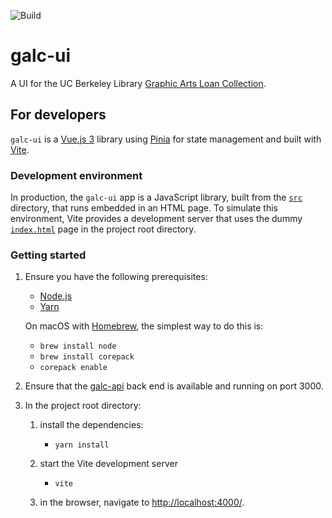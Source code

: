 ![Build](https://github.com/BerkeleyLibrary/galc-ui/actions/workflows/build.yml/badge.svg)

# galc-ui

A UI for the UC Berkeley Library [Graphic Arts Loan Collection](https://galc.lib.berkeley.edu/).

## For developers

`galc-ui` is a [Vue.js 3](https://vuejs.org/) library using [Pinia](https://pinia.vuejs.org/) for
state management and built with [Vite](https://vitejs.dev/).

### Development environment

In production, the `galc-ui` app is a JavaScript library, built from the [`src`](src) directory,
that runs embedded in an HTML page. To simulate this environment, Vite provides a development server
that uses the dummy [`index.html`](index.html) page in the project root directory.

### Getting started

1. Ensure you have the following prerequisites:

   - [Node.js](https://nodejs.org/en/)
   - [Yarn](https://yarnpkg.com/)

   On macOS with [Homebrew](https://brew.sh/), the simplest way to do this is:

   - `brew install node`
   - `brew install corepack`
   - `corepack enable`

3. Ensure that the [galc-api](https://github.com/BerkeleyLibrary/galc-api) back end is
   available and running on port 3000.

4. In the project root directory:
 
   1. install the dependencies:

      - `yarn install`

   2. start the Vite development server
   
      - `vite`
   
   3. in the browser, navigate to [http://localhost:4000/](http://localhost:4000/).
